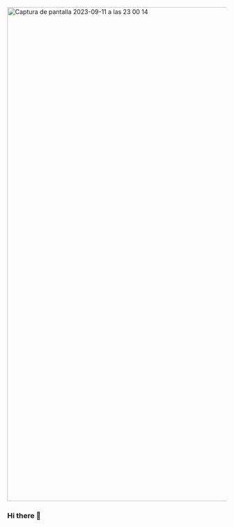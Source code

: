 <img width="1134" alt="Captura de pantalla 2023-09-11 a las 23 00 14" src="https://github.com/H1V35/H1V35/assets/58390134/86d9d34b-c1c2-4cc2-a723-1f83dc33ed7c">

### Hi there 👋

<!--
**H1V35/H1V35** is a ✨ _special_ ✨ repository because its `README.md` (this file) appears on your GitHub profile.

Here are some ideas to get you started:

- 🔭 I’m currently working on ...
- 🌱 I’m currently learning ...
- 👯 I’m looking to collaborate on ...
- 🤔 I’m looking for help with ...
- 💬 Ask me about ...
- 📫 How to reach me: ...
- 😄 Pronouns: ...
- ⚡ Fun fact: ...
-->

